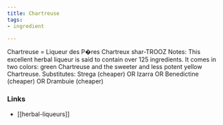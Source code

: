 ```yaml
---
title: Chartreuse
tags:
- ingredient

---
```

Chartreuse = Liqueur des P�res Chartreux shar-TROOZ Notes: This excellent herbal liqueur is said to contain over 125 ingredients. It comes in two colors: green Chartreuse and the sweeter and less potent yellow Chartreuse. Substitutes: Strega (cheaper) OR Izarra OR Benedictine (cheaper) OR Drambuie (cheaper)

### Links

* [[herbal-liqueurs]]
